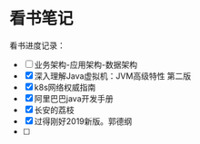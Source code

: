 # 看书笔记

看书进度记录：

- [ ] 业务架构-应用架构-数据架构
- [x] 深入理解Java虚拟机：JVM高级特性    第二版
- [x] k8s网络权威指南
- [x] 阿里巴巴java开发手册
- [x] 长安的荔枝
- [x] 过得刚好2019新版。郭德纲
- [ ] 

